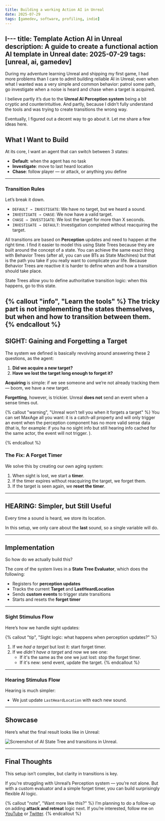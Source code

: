 ```yaml
---
title: Building a working Action AI in Unreal
date: 2025-07-29
tags: [gamedev, software, profiling, indie]
---
```


I---
title: Template Action AI in Unreal
description: A guide to create a functional action AI template in Unreal
date: 2025-07-29
tags: [unreal, ai, gamedev]
---

During my adventure learning Unreal and shipping my first game, I had more problems than I care to admit building reliable AI in Unreal; even when what I wanted was a very simple and common behavior: patrol some path, go investigate when a noise is heard and chase when a target is acquired.

I believe partly it’s due to the **Unreal AI Perception system** being a bit cryptic and counterintuitive. And partly, because I didn’t fully understand the tools and was trying to create transitions the wrong way.

Eventually, I figured out a decent way to go about it. Let me share a few ideas here.

## What I Want to Build
At its core, I want an agent that can switch between 3 states:

- **Default**: when the agent has no task
- **Investigate**: move to last heard location
- **Chase**: follow player — or attack, or anything you define

---

### Transition Rules

Let’s break it down.

- `DEFAULT → INVESTIGATE`: We have no target, but we heard a sound.
- `INVESTIGATE → CHASE`: We now have a valid target.
- `CHASE → INVESTIGATE`: We lost the target for more than X seconds.
- `INVESTIGATE → DEFAULT`: Investigation completed without reacquiring the target.

All transitions are based on **Perception** updates and need to happen at the right time. I find it easier to model this using State Trees because they are built around the concept of a state.
You can achieve the same exact thing with Behavior Trees (after all, you can use BTs as State Machines) but that is the path you take if you really want to complicate your life. Because Behavior Trees are reactive it is harder to define when and how a transition should take place.

State Trees allow you to define authoritative transition logic: when this happens, go to this state.

{% callout "info", "Learn the tools" %}
The tricky part is not implementing the states themselves, but **when and how** to transition between them.
{% endcallout %}
---

## SIGHT: Gaining and Forgetting a Target

The system we defined is basically revolving around answering these 2 questions, as the agent:

1. **Did we acquire a new target?**
2. **Have we lost the target long enough to forget it?**

**Acquiring** is simple: if we see someone and we’re not already tracking them — boom, we have a new target.

**Forgetting**, however, is trickier. Unreal **does not** send an event when a sense times out.

{% callout "warning", "Unreal won’t tell you when it forgets a target" %}
You can set MaxAge all you want: it is a catch-all property and will only trigger an event when the perception component has no more valid sense data (that is, for example: if you ha no sight info but still hearing info cached for the same actor, the event will not trigger. ).

{% endcallout %}

### The Fix: A Forget Timer

We solve this by creating our own aging system:

1. When sight is lost, we start a **timer**.
2. If the timer expires without reacquiring the target, we forget them.
3. If the target is seen again, we **reset the timer**.

---

## HEARING: Simpler, but Still Useful

Every time a sound is heard, we store its location.

In this setup, we only care about the **last** sound, so a single variable will do.

---

## Implementation

So how do we actually build this?

The core of the system lives in a **State Tree Evaluator**, which does the following:

- Registers for **perception updates**
- Tracks the current **Target** and **LastHeardLocation**
- Sends **custom events** to trigger state transitions
- Starts and resets the **forget timer**

---

### Sight Stimulus Flow

Here’s how we handle sight updates:

{% callout "tip", "Sight logic: what happens when perception updates?" %}
1. If we *had a target* but lost it: start forget timer.
2. If we *didn’t have a target* and now we see one:
   - If it's the same as the one we just lost: stop the forget timer.
   - If it's new: send event, update the target.
{% endcallout %}

---

### Hearing Stimulus Flow

Hearing is much simpler:

- We just update `LastHeardLocation` with each new sound.

---

## Showcase

Here’s what the final result looks like in Unreal:

<img src="./ai_state_tree_showcase.jpg" alt="Screenshot of AI State Tree and transitions in Unreal.">

---

## Final Thoughts

This setup isn’t complex, but clarity in transitions is key.

If you're struggling with Unreal’s Perception system — you’re not alone. But with a custom evaluator and a simple forget timer, you can build surprisingly flexible AI logic.

{% callout "note", "Want more like this?" %}
I’m planning to do a follow-up on adding **attack and retreat** logic next. If you’re interested, follow me on [YouTube](https://youtube.com/) or [Twitter](https://twitter.com/).
{% endcallout %}